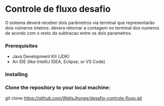 # Controle de fluxo desafio

O sistema deverá receber dois parâmetros via terminal que representarão dois números inteiros.
devera retornar a contagem no terminal dos numeros de acordo com o resto da subtracao entre os dois parametros.

### Prerequisites

- Java Development Kit (JDK)
- An IDE (like IntelliJ IDEA, Eclipse, or VS Code)

### Installing

### Clone the repository to your local machine:

git clone https://github.com/WellsJhones/desafio-controle-fluxo.git

